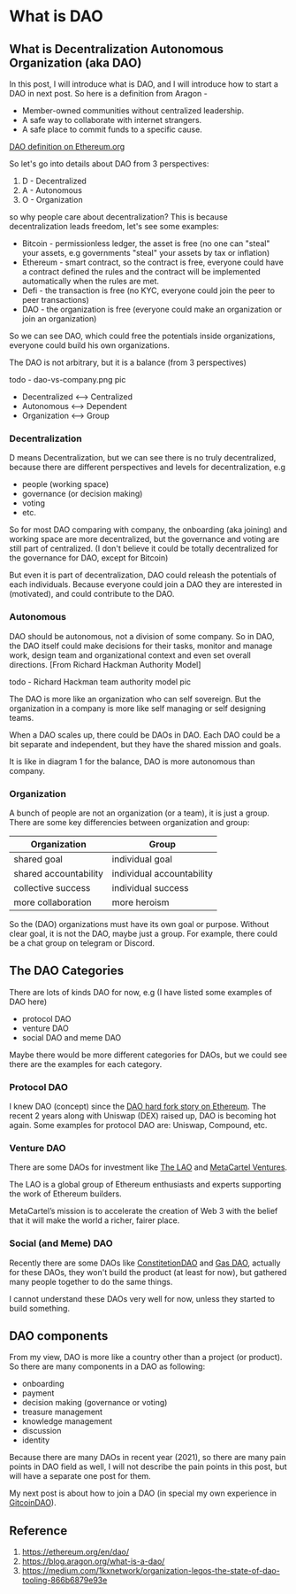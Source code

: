 # What is DAO

## What is Decentralization Autonomous Organization (aka DAO)

In this post, I will introduce what is DAO, and I will introduce how to start a DAO in next post. So here is a definition from Aragon -

* Member-owned communities without centralized leadership.
* A safe way to collaborate with internet strangers.
* A safe place to commit funds to a specific cause.

[DAO definition on Ethereum.org](https://ethereum.org/en/dao/)

So let's go into details about DAO from 3 perspectives:

1. D - Decentralized
2. A - Autonomous
3. O - Organization

so why people care about decentralization? This is because decentralization leads freedom, let's see some examples:

* Bitcoin - permissionless ledger, the asset is free (no one can "steal" your assets, e.g governments "steal" your assets by tax or inflation)
* Ethereum - smart contract, so the contract is free, everyone could have a contract defined the rules and the contract will be implemented automatically when the rules are met.
* Defi - the transaction is free (no KYC, everyone could join the peer to peer transactions)
* DAO - the organization is free (everyone could make an organization or join an organization)

So we can see DAO, which could free the potentials inside organizations, everyone could build his own organizations.

The DAO is not arbitrary, but it is a balance (from 3 perspectives)

todo - dao-vs-company.png pic

* Decentralized <—> Centralized
* Autonomous <—> Dependent
* Organization <—> Group

### Decentralization

D means Decentralization, but we can see there is no truly decentralized, because there are different perspectives and levels for decentralization, e.g

* people (working space)
* governance (or decision making)
* voting
* etc.

So for most DAO comparing with company, the onboarding (aka joining) and working space are more decentralized, but the governance and voting are still part of centralized. (I don't believe it could be totally decentralized for the governance for DAO, except for Bitcoin)

But even it is part of decentralization, DAO could releash the potentials of each individuals. Because everyone could join a DAO they are interested in (motivated), and could contribute to the DAO.

### Autonomous

DAO should be autonomous, not a division of some company. So in DAO, the DAO itself could make decisions for their tasks, monitor and manage work, design team and organizational context and even set overall directions. \[From Richard Hackman Authority Model]

todo - Richard Hackman team authority model pic

The DAO is more like an organization who can self sovereign. But the organization in a company is more like self managing or self designing teams.

When a DAO scales up, there could be DAOs in DAO. Each DAO could be a bit separate and independent, but they have the shared mission and goals.

It is like in diagram 1 for the balance, DAO is more autonomous than company.

### Organization

A bunch of people are not an organization (or a team), it is just a group. There are some key differencies between organization and group:

| Organization          | Group                     |
| --------------------- | ------------------------- |
| shared goal           | individual goal           |
| shared accountability | individual accountability |
| collective success    | individual success        |
| more collaboration    | more heroism              |

So the (DAO) organizations must have its own goal or purpose. Without clear goal, it is not the DAO, maybe just a group. For example, there could be a chat group on telegram or Discord.

## The DAO Categories

There are lots of kinds DAO for now, e.g (I have listed some examples of DAO here)

* protocol DAO
* venture DAO
* social DAO and meme DAO

Maybe there would be more different categories for DAOs, but we could see there are the examples for each category.

### Protocol DAO

I knew DAO (concept) since the [DAO hard fork story on Ethereum](https://www.coindesk.com/tech/2016/07/20/ethereum-executes-blockchain-hard-fork-to-return-dao-funds/). The recent 2 years along with Uniswap (DEX) raised up, DAO is becoming hot again. Some examples for protocol DAO are: Uniswap, Compound, etc.

### Venture DAO

There are some DAOs for investment like [The LAO](https://www.thelao.io/) and [MetaCartel Ventures](https://metacartel.xyz/).

The LAO is a global group of Ethereum enthusiasts and experts supporting the work of Ethereum builders.

MetaCartel’s mission is to accelerate the creation of Web 3 with the belief that it will make the world a richer, fairer place.

### Social (and Meme) DAO

Recently there are some DAOs like [ConstitetionDAO](https://www.constitutiondao.com/) and [Gas DAO](https://www.gasdao.org/), actually for these DAOs, they won't build the product (at least for now), but gathered many people together to do the same things.

I cannot understand these DAOs very well for now, unless they started to build something.

## DAO components

From my view, DAO is more like a country other than a project (or product). So there are many components in a DAO as following:

* onboarding
* payment
* decision making (governance or voting)
* treasure management
* knowledge management
* discussion
* identity

Because there are many DAOs in recent year (2021), so there are many pain points in DAO field as well, I will not describe the pain points in this post, but will have a separate one post for them.

My next post is about how to join a DAO (in special my own experience in [GitcoinDAO](http://gitcoindao.com/)).

## Reference

1. https://ethereum.org/en/dao/
2. https://blog.aragon.org/what-is-a-dao/
3. https://medium.com/1kxnetwork/organization-legos-the-state-of-dao-tooling-866b6879e93e
